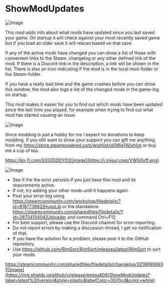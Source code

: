# ShowModUpdates

![Image](https://i.imgur.com/iCj5o7O.png)


This mod adds info about what mods have updated since you last saved your game. On startup it will check against your most recently saved game but if you load an older save it will rescan based on that save.

If any of the active mods have changed you can show a list of these with convenient links to the Steam, changelog or any other defined link of the mod. If there is a Discord-link in the description, a link will be shown in the list. There is also an icon indicating if the mod is in the local mod-folder or the Steam-folder.

If you have a really bad time and the game crashes before you can show this window, the mod also logs a list of the changed mods in the game-log on startup.

This mod makes it easier for you to find out which mods have been updated since the last time you played, for example when trying to find out what mod has started causing an issue.

![Image](https://i.imgur.com/Ds0rBAD.png)

Since modding is just a hobby for me I expect no donations to keep modding. If you still want to show your support you can gift me anything from my https://store.steampowered.com/wishlist/id/Mlie]Wishlist or buy me a cup of tea.

https://ko-fi.com/G2G55DDYD]![Image](https://i.imgur.com/VWG0yff.png)


![Image](https://i.imgur.com/5xwDG6H.png)



-  See if the the error persists if you just have this mod and its requirements active.
-  If not, try adding your other mods until it happens again.
-  Post your error-log using https://steamcommunity.com/workshop/filedetails/?id=818773962]HugsLib or the standalone https://steamcommunity.com/sharedfiles/filedetails/?id=2873415404]Uploader and command Ctrl+F12
-  For best support, please use the Discord-channel for error-reporting.
-  Do not report errors by making a discussion-thread, I get no notification of that.
-  If you have the solution for a problem, please post it to the GitHub repository.
-  Use https://github.com/RimSort/RimSort/releases/latest]RimSort to sort your mods



https://steamcommunity.com/sharedfiles/filedetails/changelog/3218690663]![Image](https://img.shields.io/github/v/release/emipa606/ShowModUpdates?label=latest%20version&style=plastic&labelColor=0070cd&color=white)

